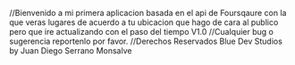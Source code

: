 //Bienvenido a mi primera aplicacion basada en el api de Foursqaure con la que veras lugares de acuerdo a tu ubicacion que hago de cara al publico pero que ire actualizando con el paso del tiempo V1.0
//Cualquier bug o sugerencia reportenlo por favor.
//Derechos Reservados Blue Dev Studios by Juan Diego Serrano Monsalve 
